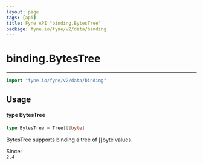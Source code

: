 ```yaml
---
layout: page
tags: [api]
title: Fyne API "binding.BytesTree"
package: fyne.io/fyne/v2/data/binding
---
```


# binding.BytesTree
---
```go
import "fyne.io/fyne/v2/data/binding"
```

## Usage

#### type BytesTree

```go
type BytesTree = Tree[[]byte]
```

BytesTree supports binding a tree of []byte values.


<div class="since">Since: <code>
2.4</code></div>
